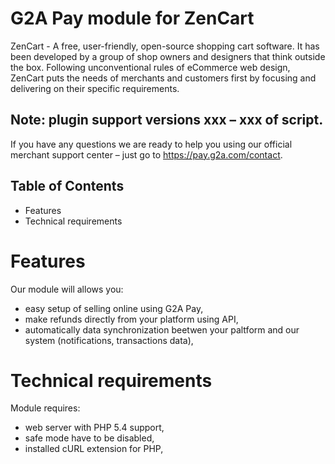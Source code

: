 # G2A Pay module for ZenCart

ZenCart - A free, user-friendly, open-source shopping cart software. It has been developed by a group of shop owners and designers that think outside the box. Following unconventional rules of eCommerce web design, ZenCart puts the needs of merchants and customers first by focusing and delivering on their specific requirements.

## Note: plugin support versions xxx – xxx of script.

If you have any questions we are ready to help you using our official merchant support center – just go to https://pay.g2a.com/contact.

## Table of Contents

- Features
- Technical requirements

# Features

Our module will allows you:

- easy setup of selling online using G2A Pay,
- make refunds directly from your platform using API,
- automatically data synchronization beetwen your paltform and our system (notifications, transactions data),

# Technical requirements

Module requires:

- web server with PHP 5.4 support,
- safe mode have to be disabled,
- installed cURL extension for PHP,
